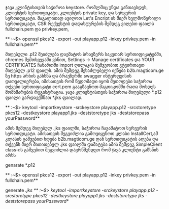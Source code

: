 ჯავა კლინტისთვის საჭიროა keystore. რომლშიც უნდა განთავსდეს, კლიენტის სერთიფიკატი, კლიენტის private key, და სერვერის სერთიფიკატი.
მაგალითად ავიღოთ Let's Encript ის მიერ ხელმოწერილი სერთიფიკატი, 
CSR რექვესტის დადასტურების შემდეგ ვიღებთ ფაილს   fullchain.pem და privkey.pem,

** :~$> openssl pkcs12 -export -out playapp.p12 -inkey privkey.pem -in  fullchain.pem**

მიღებული .p12 შეიძლება დაემატოს ბრაუზერს საკუთარ სერთიფიკატებში, chremes შემთხვევაში 
ვხნით, Settings -> Manage certificates და YOUR CERTIFICATES ჩანართში import ღილაკის მეშვეობით ვტვირთავთ მიღებულ .p12 ფაილს. 
ამის შემდეგ შესაძლებელი იქნება b2b.magticom.ge ზე https არხის გახსნა
და ბრაუზერში swagger ინტერფეისის დათვალიერება,
იმისათვის რომ წვდომადი იყოს მეთოდები საჭიროა თქვენი სერთიფიკატი cert.pem გააგზავნოთ მაგთიკომში რათა მოხდეს მომხმარების რეგისტრაცია.
ჯავა კლიენტისთვის საჭიროა მიღებული *.p12 ფაილი გარდავქმნათ *.jks ფაილად.

** :~$> keytool -importkeystore -srckeystore playapp.p12 -srcstoretype pkcs12  -destkeystore playapp1.jks -deststoretype jks -deststorepass yourPassword**

ამის შემდეგ მიღებულ .jks ფაილში, საჭიროა ჩავამატოთ სერვერის სერთიფიკატი. ამისათვის შეგვიძლია გამოვიყენოთ  კლასი InstallCert,ამ კლასის გაშვებით
ხდება b2b.magticom.ge დან სერთიფიკატის აღება და თქვენს მიერ მითითებულ .jks ფაილში დამატება
ამის შემდეგ SimpleClient   class-ის გაშვებით შეგვიძლია დავრწმუნდეთ რომ ჯავა კლიენტი გაზსნის არხს



genarate *.p12 

** :~$> openssl pkcs12 -export -out playapp.p12 -inkey privkey.pem -in  fullchain.pem**


generate *.jks
** :~$> keytool -importkeystore -srckeystore playapp.p12 -srcstoretype pkcs12  -destkeystore playapp1.jks -deststoretype jks -deststorepass yourPassword**


